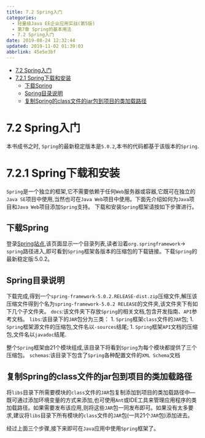 ```yaml
---
title: 7.2 Spring入门
categories: 
  - 轻量级Java EE企业应用实战(第5版)
  - 第7章 Spring的基本用法
  - 7.2 Spring入门
date: 2019-08-24 12:32:44
updated: 2019-11-02 01:39:03
abbrlink: 45e5e3bf
---
```

- [7.2 Spring入门](/ReadingNotes/45e5e3bf/#7-2-Spring入门)
- [7.2.1 Spring下载和安装](/ReadingNotes/45e5e3bf/#7-2-1-Spring下载和安装)
    - [下载Spring](/ReadingNotes/45e5e3bf/#下载Spring)
    - [Spring目录说明](/ReadingNotes/45e5e3bf/#Spring目录说明)
    - [复制Spring的class文件的jar包到项目的类加载路径](/ReadingNotes/45e5e3bf/#复制Spring的class文件的jar包到项目的类加载路径)

<!--more-->
<script src="https://cdn.bootcss.com/jquery/3.4.0/jquery.slim.min.js"></script>
<script>$(document).ready(function () {$(".post-body > ul:nth-child(1)").hide();});</script>

<!--end-->
<!--SSTStart-->
# 7.2 Spring入门 #
本书成书之时, `Spring`的最新稳定版本是`5.0.2`,本书的代码都基于该版本的`Spring`.
# 7.2.1 Spring下载和安装 #
`Spring`是一个独立的框架,它不需要依赖于任何`Web`服务器或容器,它既可在独立的`Java SE`项目中使用,当然也可在`Java Web`项目中使用。下面先介绍如何为`Java`项目和`Java Web`项目添加`Spring`支持。
下载和安装`Spring`框架请按如下步骤进行。
## 下载Spring ##
登录[Spring站点](http://repo.springsource.org/libs-release-local),该页面显示一个目录列表,读者沿着`org.springframework`→ `spring`路径进入,即可看到`Spring`框架各版本的压缩包的下载链接。下载`Spring`的最新稳定版:5.0.2。

## Spring目录说明 ##
下载完成,得到一个`spring-framework-5.0.2.RELEASE-dist.zip`压缩文件,解压该压缩文件得到个名为`spring-framework-5.0.2 RELEASE`的文件夹,该文件夹下有如下几个子文件夹。
`docs`:该文件夹下存放`Spring`的相关文档,包含开发指南、`API`参考文档。
`libs`:该目录下的`JAR`包分为三类：
    1. `Spring`框架`class`文件的`JAR`包;
    1. `Spring`框架源文件的压缩包,文件名以`-sources`结尾;
    1. `Spring`框架`API`文档的压缩包,文件名以`javadoc`结尾.

整个`Spring`框架由21个模块组成,该目录下将看到`Spring`为每个模块都提供了三个压缩包。
`schemas`:该目录下包含了`Spring`各种配置文件的`XML Schema`文档

## 复制Spring的class文件的jar包到项目的类加载路径 ##
将`libs`目录下所需要模块的`class`文件的`JAR`包复制添加到项目的类加载路径中—既可通过添加环境变量的方式来添加,也可使用`Ant`或IDE工具来管理应用程序的类加载路径。如果需要发布该应用,则将这些`JAR`包一同发布即可。如果没有太多要求,建议将`libs`目录下所有模块的`class`文件的`JAR`包(一共21个`JAR`包)添加进去。

经过上面三个步骤,接下来即可在`Java`应用中使用`Spring`框架了。
<!--SSTStop-->

